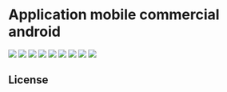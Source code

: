 # Application mobile commercial android



  ![](https://yagoubigithub.github.io/images2/sac/1.jpg)
 ![](https://yagoubigithub.github.io/images2/sac/2.jpg)
 ![](https://yagoubigithub.github.io/images2/sac/3.jpg)
 ![](https://yagoubigithub.github.io/images2/sac/4.jpg)
 ![](https://yagoubigithub.github.io/images2/sac/5.jpg)
 ![](https://yagoubigithub.github.io/images2/sac/6.jpg)
 ![](https://yagoubigithub.github.io/images2/sac/7.jpg)
 ![](https://yagoubigithub.github.io/images2/sac/8.jpg)
 ![](https://yagoubigithub.github.io/images2/sac/9.jpg)

 
 
## License
